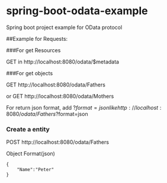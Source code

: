 # spring-boot-odata-example

Spring boot project example for OData protocol

##Example for Requests:

###For get Resources

GET in 
http://localhost:8080/odata/$metadata

###For get objects

GET http://localhost:8080/odata/Fathers

or GET http://localhost:8080/odata/Mothers

For return json format, add ?$format=json like http://localhost:8080/odata/Fathers?$format=json

### Create a entity

POST
http://localhost:8080/odata/Fathers

Object Format(json)

    {
        "Name":"Peter"
    }


